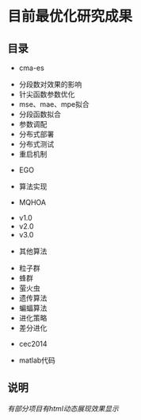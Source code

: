 # 目前最优化研究成果
## 目录
* cma-es
+ 分段数对效果的影响
+ 针尖函数参数优化
+ mse、mae、mpe拟合
+ 分段函数拟合
+ 参数调配
+ 分布式部署
+ 分布式测试
+ 重启机制
* EGO
+ 算法实现
* MQHOA
+ v1.0
+ v2.0
+ v3.0
* 其他算法
+ 粒子群
+ 蜂群
+ 萤火虫
+ 遗传算法
+ 蝙蝠算法
+ 进化策略
+ 差分进化
* cec2014
+ matlab代码
## 说明
*有部分项目有html动态展现效果显示*


